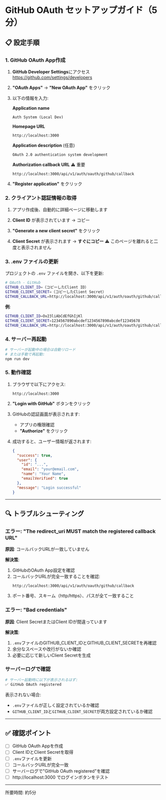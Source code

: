 # GitHub OAuth セットアップガイド（5分）

## 📋 設定手順

### 1. GitHub OAuth App作成

1. **GitHub Developer Settings**にアクセス
   https://github.com/settings/developers

2. **"OAuth Apps"** → **"New OAuth App"** をクリック

3. 以下の情報を入力:

   **Application name**
   ```
   Auth System (Local Dev)
   ```

   **Homepage URL**
   ```
   http://localhost:3000
   ```

   **Application description** (任意)
   ```
   OAuth 2.0 authentication system development
   ```

   **Authorization callback URL** ⚠️ 重要
   ```
   http://localhost:3000/api/v1/auth/oauth/github/callback
   ```

4. **"Register application"** をクリック

### 2. クライアント認証情報の取得

1. アプリ作成後、自動的に詳細ページに移動します

2. **Client ID** が表示されています → コピー

3. **"Generate a new client secret"** をクリック

4. **Client Secret** が表示されます → **すぐにコピー**
   ⚠️ このページを離れると二度と表示されません

### 3. .env ファイルの更新

プロジェクトの `.env` ファイルを開き、以下を更新:

```bash
# OAuth - GitHub
GITHUB_CLIENT_ID=（コピーしたClient ID）
GITHUB_CLIENT_SECRET=（コピーしたClient Secret）
GITHUB_CALLBACK_URL=http://localhost:3000/api/v1/auth/oauth/github/callback
```

**例**:
```bash
GITHUB_CLIENT_ID=Ov23liAbCdEfGhIjKl
GITHUB_CLIENT_SECRET=1234567890abcdef1234567890abcdef12345678
GITHUB_CALLBACK_URL=http://localhost:3000/api/v1/auth/oauth/github/callback
```

### 4. サーバー再起動

```bash
# サーバーが起動中の場合は自動リロード
# または手動で再起動:
npm run dev
```

### 5. 動作確認

1. ブラウザで以下にアクセス:
   ```
   http://localhost:3000
   ```

2. **"Login with GitHub"** ボタンをクリック

3. GitHubの認証画面が表示されます:
   - アプリの権限確認
   - **"Authorize"** をクリック

4. 成功すると、ユーザー情報が返されます:
   ```json
   {
     "success": true,
     "user": {
       "id": "...",
       "email": "your@email.com",
       "name": "Your Name",
       "emailVerified": true
     },
     "message": "Login successful"
   }
   ```

---

## 🔍 トラブルシューティング

### エラー: "The redirect_uri MUST match the registered callback URL"

**原因**: コールバックURLが一致していません

**解決策**:
1. GitHubのOAuth App設定を確認
2. コールバックURLが完全一致することを確認:
   ```
   http://localhost:3000/api/v1/auth/oauth/github/callback
   ```
3. ポート番号、スキーム（http/https）、パスが全て一致すること

### エラー: "Bad credentials"

**原因**: Client SecretまたはClient IDが間違っています

**解決策**:
1. `.env`ファイルのGITHUB_CLIENT_IDとGITHUB_CLIENT_SECRETを再確認
2. 余分なスペースや改行がないか確認
3. 必要に応じて新しいClient Secretを生成

### サーバーログで確認

```bash
# サーバー起動時に以下が表示されるはず:
✅ GitHub OAuth registered
```

表示されない場合:
- `.env`ファイルが正しく設定されているか確認
- `GITHUB_CLIENT_ID`と`GITHUB_CLIENT_SECRET`が両方設定されているか確認

---

## ✅ 確認ポイント

- [ ] GitHub OAuth Appを作成
- [ ] Client IDとClient Secretを取得
- [ ] `.env`ファイルを更新
- [ ] コールバックURLが完全一致
- [ ] サーバーログで"GitHub OAuth registered"を確認
- [ ] http://localhost:3000 でログインボタンをテスト

---

所要時間: 約5分
